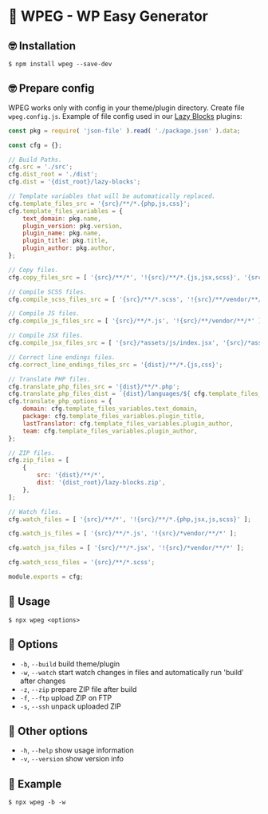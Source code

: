 # 🤪 WPEG - WP Easy Generator

## 🤓 Installation

```$ npm install wpeg --save-dev```

## 🤓 Prepare config

WPEG works only with config in your theme/plugin directory. Create file `wpeg.config.js`. Example of file config used in our [Lazy Blocks](https://github.com/nk-o/lazy-blocks) plugins:

```javascript
const pkg = require( 'json-file' ).read( './package.json' ).data;

const cfg = {};

// Build Paths.
cfg.src = './src';
cfg.dist_root = './dist';
cfg.dist = '{dist_root}/lazy-blocks';

// Template variables that will be automatically replaced.
cfg.template_files_src = '{src}/**/*.{php,js,css}';
cfg.template_files_variables = {
    text_domain: pkg.name,
    plugin_version: pkg.version,
    plugin_name: pkg.name,
    plugin_title: pkg.title,
    plugin_author: pkg.author,
};

// Copy files.
cfg.copy_files_src = [ '{src}/**/*', '!{src}/**/*.{js,jsx,scss}', '{src}/**/vendor/**/*.{js,jsx,scss}' ];

// Compile SCSS files.
cfg.compile_scss_files_src = [ '{src}/**/*.scss', '!{src}/**/vendor/**/*' ];

// Compile JS files.
cfg.compile_js_files_src = [ '{src}/**/*.js', '!{src}/**/vendor/**/*' ];

// Compile JSX files.
cfg.compile_jsx_files_src = [ '{src}/*assets/js/index.jsx', '{src}/*assets/admin/js/blocks.jsx' ];

// Correct line endings files.
cfg.correct_line_endings_files_src = '{dist}/**/*.{js,css}';

// Translate PHP files.
cfg.translate_php_files_src = '{dist}/**/*.php';
cfg.translate_php_files_dist = `{dist}/languages/${ cfg.template_files_variables.plugin_name }.pot`;
cfg.translate_php_options = {
    domain: cfg.template_files_variables.text_domain,
    package: cfg.template_files_variables.plugin_title,
    lastTranslator: cfg.template_files_variables.plugin_author,
    team: cfg.template_files_variables.plugin_author,
};

// ZIP files.
cfg.zip_files = [
    {
        src: '{dist}/**/*',
        dist: '{dist_root}/lazy-blocks.zip',
    },
];

// Watch files.
cfg.watch_files = [ '{src}/**/*', '!{src}/**/*.{php,jsx,js,scss}' ];

cfg.watch_js_files = [ '{src}/**/*.js', '!{src}/*vendor/**/*' ];

cfg.watch_jsx_files = [ '{src}/**/*.jsx', '!{src}/*vendor/**/*' ];

cfg.watch_scss_files = '{src}/**/*.scss';

module.exports = cfg;
```

## 🤗 Usage

```$ npx wpeg <options>```

## 🤤 Options

- `-b`, `--build`     build theme/plugin
- `-w`, `--watch`     start watch changes in files and automatically run 'build' after changes
- `-z`, `--zip`       prepare ZIP file after build
- `-f`, `--ftp`       upload ZIP on FTP
- `-s`, `--ssh`       unpack uploaded ZIP

## 🤫 Other options

- `-h`, `--help`      show usage information
- `-v`, `--version`   show version info

## 😬 Example

```$ npx wpeg -b -w```
